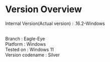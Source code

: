 # Version Overview

Internal Version(Actual version) : .16.2-Windows
<br>

<br>
Branch : Eagle-Eye
<br>
Platform : Windows
<br>
Tested on : Windows 11
<br>
Version codename : Silver
